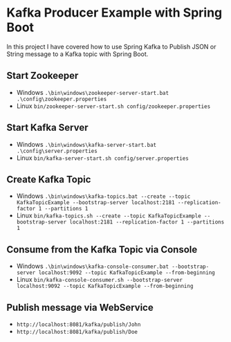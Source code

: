 # Kafka Producer Example with Spring Boot

In this project I have covered how to use Spring Kafka to Publish JSON or String message to a Kafka topic with Spring Boot.

## Start Zookeeper
- Windows `.\bin\windows\zookeeper-server-start.bat .\config\zookeeper.properties`
- Linux `bin/zookeeper-server-start.sh config/zookeeper.properties`

## Start Kafka Server
- Windows `.\bin\windows\kafka-server-start.bat .\config\server.properties`
- Linux `bin/kafka-server-start.sh config/server.properties`

## Create Kafka Topic
- Windows `.\bin\windows\kafka-topics.bat --create --topic KafkaTopicExample --bootstrap-server localhost:2181 --replication-factor 1 --partitions 1`
- Linux `bin/kafka-topics.sh --create --topic KafkaTopicExample --bootstrap-server localhost:2181 --replication-factor 1 --partitions 1 `

## Consume from the Kafka Topic via Console
- Windows `.\bin\windows\kafka-console-consumer.bat --bootstrap-server localhost:9092 --topic KafkaTopicExample --from-beginning`
- Linux `bin/kafka-console-consumer.sh --bootstrap-server localhost:9092 --topic KafkaTopicExample --from-beginning`

## Publish message via WebService
- `http://localhost:8081/kafka/publish/John`
- `http://localhost:8081/kafka/publish/Doe`
